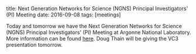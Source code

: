 title: Next Generation Networks for Science (NGNS) Principal Investigators' (PI) Meeting
date: 2016-09-08
tags: [meetings]

Today and tomorrow we have the Next Generation Networks for Science (NGNS) Principal Investigators' (PI) Meeting at Argonne National Laboratory.  More information can be found [here](https://www.orau.gov/ngns2016/default.htm).  Doug Thain will be giving the VC3 presentation tomorrow.
